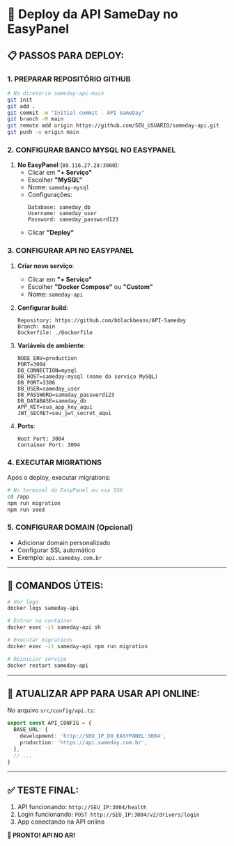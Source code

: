 # 🚀 Deploy da API SameDay no EasyPanel

## 📋 **PASSOS PARA DEPLOY:**

### **1. PREPARAR REPOSITÓRIO GITHUB**

```bash
# No diretório sameday-api-main
git init
git add .
git commit -m "Initial commit - API SameDay"
git branch -M main
git remote add origin https://github.com/SEU_USUARIO/sameday-api.git
git push -u origin main
```

### **2. CONFIGURAR BANCO MYSQL NO EASYPANEL**

1. **No EasyPanel** (`89.116.27.28:3000`):
   - Clicar em **"+ Serviço"**
   - Escolher **"MySQL"**
   - Nome: `sameday-mysql`
   - Configurações:
     ```
     Database: sameday_db
     Username: sameday_user
     Password: sameday_password123
     ```
   - Clicar **"Deploy"**

### **3. CONFIGURAR API NO EASYPANEL**

1. **Criar novo serviço**:
   - Clicar em **"+ Serviço"**
   - Escolher **"Docker Compose"** ou **"Custom"**
   - Nome: `sameday-api`

2. **Configurar build**:
   ```
   Repository: https://github.com/bblackbeans/API-Sameday
   Branch: main
   Dockerfile: ./Dockerfile
   ```

3. **Variáveis de ambiente**:
   ```
   NODE_ENV=production
   PORT=3004
   DB_CONNECTION=mysql
   DB_HOST=sameday-mysql (nome do serviço MySQL)
   DB_PORT=3306
   DB_USER=sameday_user
   DB_PASSWORD=sameday_password123
   DB_DATABASE=sameday_db
   APP_KEY=sua_app_key_aqui
   JWT_SECRET=seu_jwt_secret_aqui
   ```

4. **Ports**:
   ```
   Host Port: 3004
   Container Port: 3004
   ```

### **4. EXECUTAR MIGRATIONS**

Após o deploy, executar migrations:

```bash
# No terminal do EasyPanel ou via SSH
cd /app
npm run migration
npm run seed
```

### **5. CONFIGURAR DOMAIN (Opcional)**

- Adicionar domain personalizado
- Configurar SSL automático
- Exemplo: `api.sameday.com.br`

---

## 🔧 **COMANDOS ÚTEIS:**

```bash
# Ver logs
docker logs sameday-api

# Entrar no container
docker exec -it sameday-api sh

# Executar migrations
docker exec -it sameday-api npm run migration

# Reiniciar serviço
docker restart sameday-api
```

---

## 📱 **ATUALIZAR APP PARA USAR API ONLINE:**

No arquivo `src/config/api.ts`:

```typescript
export const API_CONFIG = {
  BASE_URL: {
    development: 'http://SEU_IP_DO_EASYPANEL:3004',
    production: 'https://api.sameday.com.br',
  },
  // ...
}
```

---

## ✅ **TESTE FINAL:**

1. API funcionando: `http://SEU_IP:3004/health`
2. Login funcionando: `POST http://SEU_IP:3004/v2/drivers/login`
3. App conectando na API online

**🎉 PRONTO! API NO AR!**